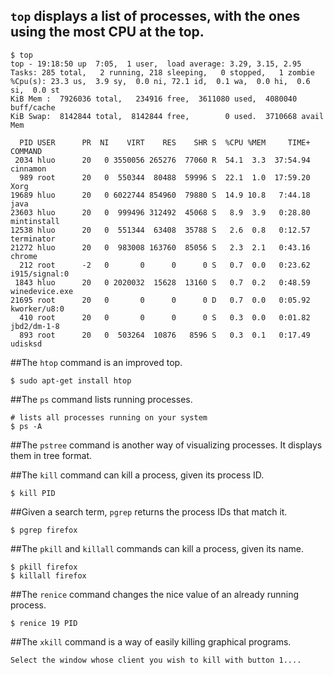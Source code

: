 ## `top` displays a list of processes, with the ones using the most CPU at the top.
```
$ top
top - 19:18:50 up  7:05,  1 user,  load average: 3.29, 3.15, 2.95
Tasks: 285 total,   2 running, 218 sleeping,   0 stopped,   1 zombie
%Cpu(s): 23.3 us,  3.9 sy,  0.0 ni, 72.1 id,  0.1 wa,  0.0 hi,  0.6 si,  0.0 st
KiB Mem :  7926036 total,   234916 free,  3611080 used,  4080040 buff/cache
KiB Swap:  8142844 total,  8142844 free,        0 used.  3710668 avail Mem 

  PID USER      PR  NI    VIRT    RES    SHR S  %CPU %MEM     TIME+ COMMAND                                                                                                                                        
 2034 hluo      20   0 3550056 265276  77060 R  54.1  3.3  37:54.94 cinnamon                                                                                                                                       
  989 root      20   0  550344  80488  59996 S  22.1  1.0  17:59.20 Xorg                                                                                                                                           
19689 hluo      20   0 6022744 854960  79880 S  14.9 10.8   7:44.18 java                                                                                                                                           
23603 hluo      20   0  999496 312492  45068 S   8.9  3.9   0:28.80 mintinstall                                                                                                                                    
12538 hluo      20   0  551344  63408  35788 S   2.6  0.8   0:12.57 terminator                                                                                                                                     
21272 hluo      20   0  983008 163760  85056 S   2.3  2.1   0:43.16 chrome                                                                                                                                         
  212 root      -2   0       0      0      0 S   0.7  0.0   0:23.62 i915/signal:0                                                                                                                                  
 1843 hluo      20   0 2020032  15628  13160 S   0.7  0.2   0:48.59 winedevice.exe                                                                                                                                 
21695 root      20   0       0      0      0 D   0.7  0.0   0:05.92 kworker/u8:0                                                                                                                                   
  410 root      20   0       0      0      0 S   0.3  0.0   0:01.82 jbd2/dm-1-8                                                                                                                                    
  893 root      20   0  503264  10876   8596 S   0.3  0.1   0:17.49 udisksd               
```

##The `htop` command is an improved top.
```
$ sudo apt-get install htop
```

##The `ps` command lists running processes.
```
# lists all processes running on your system
$ ps -A
```

##The `pstree` command is another way of visualizing processes. It displays them in tree format.


##The `kill` command can kill a process, given its process ID.
```
$ kill PID
```

##Given a search term, `pgrep` returns the process IDs that match it.
```
$ pgrep firefox
```

##The `pkill` and `killall` commands can kill a process, given its name. 
```
$ pkill firefox
$ killall firefox
```

##The `renice` command changes the nice value of an already running process.
```
$ renice 19 PID
```

##The `xkill` command is a way of easily killing graphical programs.
```
Select the window whose client you wish to kill with button 1....
```
